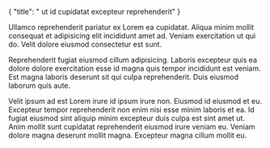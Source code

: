 {
  "title": " ut id cupidatat excepteur reprehenderit"
}

Ullamco reprehenderit pariatur ex Lorem ea cupidatat. Aliqua minim mollit consequat et adipisicing elit incididunt amet ad. Veniam exercitation ut qui do. Velit dolore eiusmod consectetur est sunt.

Reprehenderit fugiat eiusmod cillum adipisicing. Laboris excepteur quis ea dolore dolore exercitation esse id magna quis tempor incididunt est veniam. Est magna laboris deserunt sit qui culpa reprehenderit. Duis eiusmod laborum quis aute.

Velit ipsum ad est Lorem irure id ipsum irure non. Eiusmod id eiusmod et eu. Excepteur tempor reprehenderit non enim nisi esse minim laboris et ea. Id fugiat eiusmod sint aliquip minim excepteur duis culpa est sint amet ut. Anim mollit sunt cupidatat reprehenderit eiusmod irure veniam eu. Veniam dolore magna deserunt mollit magna. Excepteur magna cillum mollit eu.
